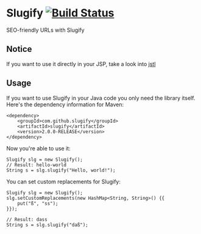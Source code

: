 Slugify [![Build Status](https://secure.travis-ci.org/slugify/slugify.png?branch=master)](http://travis-ci.org/slugify/slugify)
=======

SEO-friendly URLs with Slugify

Notice
------
If you want to use it directly in your JSP, take a look into [jstl][1]

Usage
-----
If you want to use Slugify in your Java code you only need the library itself.
Here's the dependency information for Maven:

    <dependency>
		<groupId>com.github.slugify</groupId>
		<artifactId>slugify</artifactId>
		<version>2.0.0-RELEASE</version>
    </dependency>

Now you're able to use it:

    Slugify slg = new Slugify();
    // Result: hello-world
    String s = slg.slugify("Hello, world!");

You can set custom replacements for Slugify:

    Slugify slg = new Slugify();
    slg.setCustomReplacements(new HashMap<String, String>() {{
    	put("ß", "ss");
    }});

    // Result: dass
    String s = slg.slugify("daß");

[1]: http://github.com/slugify/slugify/tree/master/jstl
